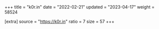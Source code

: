 +++
title = "k0r.in"
date = "2022-02-21"
updated = "2023-04-17"
weight = 58524

[extra]
source = "https://k0r.in"
ratio = 7
size = 57
+++
